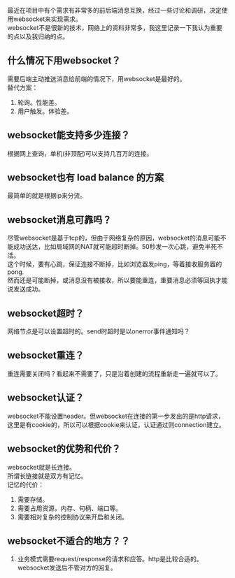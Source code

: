 最近在项目中有个需求有非常多的前后端消息互换，经过一些讨论和调研，决定使用websocket来实现需求。  
websocket不是很新的技术，网络上的资料非常多，我这里记录一下我认为重要的点以及我归纳的点。  

## 什么情况下用websocket？
需要后端主动推送消息给前端的情况下，用websocket是最好的。  
替代方案：
1. 轮询。性能差。
2. 用户触发。体验差。

## websocket能支持多少连接？
根据网上查询，单机(非顶配)可以支持几百万的连接。

## websocket也有 load balance 的方案
最简单的就是根据ip来分流。

## websocket消息可靠吗？
尽管websocket是基于tcp的，但由于网络复杂的原因，websocket的消息可能不能成功送达，比如局域网的NAT就可能超时断掉。50秒发一次心跳，避免半死不活。  
这个时候，要有心跳，保证连接不断掉，比如浏览器发ping，等着接收服务器的pong.  
然而还是可能断掉，或消息没有被接收，所以要能重连，重要消息必须等回执才能说发送成功。  

## websocket超时？
网络节点是可以设置超时的。send时超时是以onerror事件通知吗？

## websocket重连？
重连需要关闭吗？看起来不需要了，只是沿着创建的流程重新走一遍就可以了。

## websocket认证？
websocket不能设置header。但websocket在连接的第一步发出的是http请求，这里是有cookie的，所以可以根据cookie来认证，认证通过则connection建立。

## websocket的优势和代价？
websocket就是长连接。  
所谓长链接就是双方有记忆。  
记忆的代价：  
1. 需要存储。
2. 需要占用资源，内存、句柄、端口等。
3. 需要相对复杂的控制协议来开启和关闭。

## websocket不适合的地方？？
1. 业务模式需要request/response的请求和应答。http是比较合适的。websocket发送后不管对方的回复。
